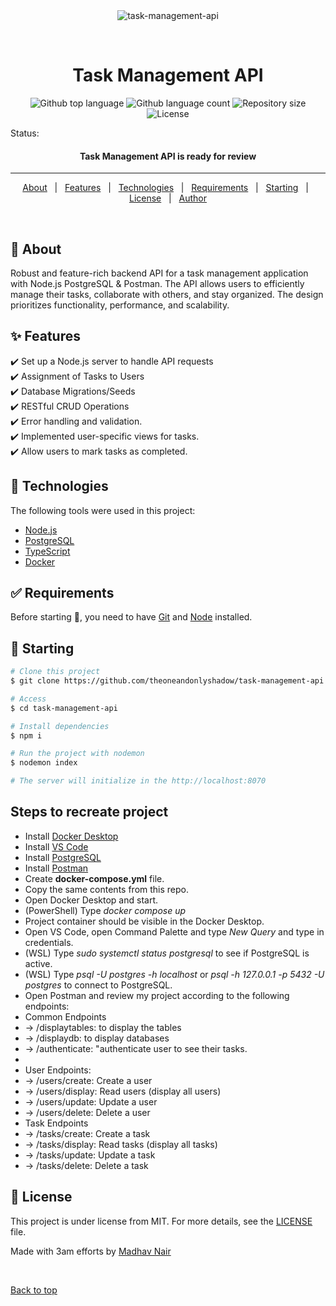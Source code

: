 <div align="center" id="top"> 
  <img src="./.github/app.gif" alt="task-management-api" />

  &#xa0;
</div>

<h1 align="center">Task Management API</h1>

<p align="center">
  <img alt="Github top language" src="https://img.shields.io/github/languages/top/theoneandonlyshadow/techcorp?color=56BEB8">

  <img alt="Github language count" src="https://img.shields.io/github/languages/count/theoneandonlyshadow/techcorp?color=56BEB8">

  <img alt="Repository size" src="https://img.shields.io/github/repo-size/theoneandonlyshadow/techcorp?color=56BEB8">

  <img alt="License" src="https://img.shields.io/github/license/theoneandonlyshadow/techcorp?color=56BEB8">

  <!-- <img alt="Github issues" src="https://img.shields.io/github/issues/{{YOUR_GITHUB_USERNAME}}/techcorp?color=56BEB8" /> -->

  <!-- <img alt="Github forks" src="https://img.shields.io/github/forks/{{YOUR_GITHUB_USERNAME}}/techcorp?color=56BEB8" /> -->

  <!-- <img alt="Github stars" src="https://img.shields.io/github/stars/{{YOUR_GITHUB_USERNAME}}/techcorp?color=56BEB8" /> -->
</p>

Status:

 <h4 align="center"> 
	Task Management API is ready for review
</h4> 

<hr>

<p align="center">
  <a href="#dart-about">About</a> &#xa0; | &#xa0; 
  <a href="#sparkles-features">Features</a> &#xa0; | &#xa0;
  <a href="#rocket-technologies">Technologies</a> &#xa0; | &#xa0;
  <a href="#white_check_mark-requirements">Requirements</a> &#xa0; | &#xa0;
  <a href="#checkered_flag-starting">Starting</a> &#xa0; | &#xa0;
  <a href="#memo-license">License</a> &#xa0; | &#xa0;
  <a href="https://github.com/{{YOUR_GITHUB_USERNAME}}" target="_blank">Author</a>
</p>

<br>

## :dart: About ##

Robust and feature-rich backend API for a task management application with Node.js PostgreSQL & Postman. The API allows users to efficiently manage their tasks, collaborate with others, and stay organized. The design prioritizes functionality, performance, and scalability.

## :sparkles: Features ##

:heavy_check_mark: Set up a Node.js server to handle API requests\
:heavy_check_mark: Assignment of Tasks to Users\
:heavy_check_mark: Database Migrations/Seeds\
:heavy_check_mark: RESTful CRUD Operations\
:heavy_check_mark: Error handling and validation.\
:heavy_check_mark: Implemented user-specific views for tasks.\
:heavy_check_mark: Allow users to mark tasks as completed.

## :rocket: Technologies ##

The following tools were used in this project:

- [Node.js](https://nodejs.org/en/)
- [PostgreSQL](https://www.postgresql.org/)
- [TypeScript](https://www.postman.com/)
- [Docker](https://www.docker.com/)

## :white_check_mark: Requirements ##

Before starting :checkered_flag:, you need to have [Git](https://git-scm.com) and [Node](https://nodejs.org/en/) installed.

## :checkered_flag: Starting ##

```bash
# Clone this project
$ git clone https://github.com/theoneandonlyshadow/task-management-api

# Access
$ cd task-management-api

# Install dependencies
$ npm i

# Run the project with nodemon
$ nodemon index

# The server will initialize in the http://localhost:8070
```

## Steps to recreate project ##

- Install [Docker Desktop](https://docs.docker.com/engine/install/)
- Install [VS Code](https://code.visualstudio.com/download)
- Install [PostgreSQL](https://www.postgresql.org/download/)
- Install [Postman](https://www.postman.com/downloads/)
- Create **docker-compose.yml** file.
- Copy the same contents from this repo.
- Open Docker Desktop and start.
- (PowerShell) Type *docker compose up*
- Project container should be visible in the Docker Desktop.
- Open VS Code, open Command Palette and type *New Query* and type in credentials.
- (WSL) Type *sudo systemctl status postgresql* to see if PostgreSQL is active.
- (WSL) Type *psql -U postgres -h localhost* or *psql -h 127.0.0.1 -p 5432 -U postgres* to connect to PostgreSQL.
- Open Postman and review my project according to the following endpoints:
- Common Endpoints
- -> /displaytables: to display the tables
- -> /displaydb: to display databases
- -> /authenticate: "authenticate user to see their tasks.
-
- User Endpoints:
- -> /users/create: Create a user
- -> /users/display: Read users (display all users)
- -> /users/update: Update a user
- -> /users/delete: Delete a user
- Task Endpoints
- -> /tasks/create: Create a task
- -> /tasks/display: Read tasks (display all tasks)
- -> /tasks/update: Update a task
- -> /tasks/delete: Delete a task


## :memo: License ##

This project is under license from MIT. For more details, see the [LICENSE](LICENSE.md) file.


Made with 3am efforts by <a href="https://github.com/theoneandonlyshadow" target="_blank">Madhav Nair</a>

&#xa0;

<a href="#top">Back to top</a>